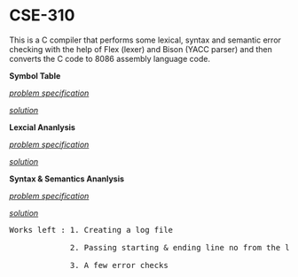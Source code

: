 # CSE-310
This is a C compiler that performs some lexical, syntax and semantic error checking with the help of Flex (lexer) and Bison (YACC parser) and then converts the C code to 8086 assembly language code.

**Symbol Table**

[*problem specification*](https://github.com/MubasshiraMusarrat/CSE-310-Compiler_Sessional/blob/main/Symbol_Table/CSE310_Assignment1_Specification.pdf)

[*solution*](https://github.com/MubasshiraMusarrat/CSE-310-Compiler_Sessional/tree/main/Symbol_Table/offline)


**Lexcial Ananlysis**

[*problem specification*](https://github.com/MubasshiraMusarrat/CSE-310-Compiler_Sessional/blob/main/Lexical_Analysis/CSE310_July2022_Offline2_LexicalAnalysis_Specifications%20(1).pdf)

[*solution*](https://github.com/MubasshiraMusarrat/CSE-310-Compiler_Sessional/tree/main/Lexical_Analysis/offline)

**Syntax & Semantics Ananlysis**

[*problem specification*](https://github.com/MubasshiraMusarrat/CSE-310-Compiler_Sessional/blob/main/Syntax_%26_Semantics_Analysis/CSE310_July_2022_YACC_Assignment_Spec.pdf)

[*solution*](https://github.com/MubasshiraMusarrat/CSE-310-Compiler_Sessional/tree/main/Syntax_%26_Semantics_Analysis/offline) <br>
<pre>
Works left : 1. Creating a log file <br>
             2. Passing starting & ending line no from the lex file <br>
             3. A few error checks <br>
</pre>